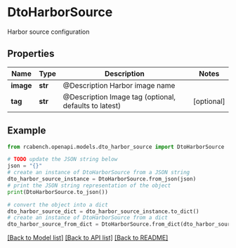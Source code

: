 # DtoHarborSource

Harbor source configuration

## Properties

Name | Type | Description | Notes
------------ | ------------- | ------------- | -------------
**image** | **str** | @Description Harbor image name | 
**tag** | **str** | @Description Image tag (optional, defaults to latest) | [optional] 

## Example

```python
from rcabench.openapi.models.dto_harbor_source import DtoHarborSource

# TODO update the JSON string below
json = "{}"
# create an instance of DtoHarborSource from a JSON string
dto_harbor_source_instance = DtoHarborSource.from_json(json)
# print the JSON string representation of the object
print(DtoHarborSource.to_json())

# convert the object into a dict
dto_harbor_source_dict = dto_harbor_source_instance.to_dict()
# create an instance of DtoHarborSource from a dict
dto_harbor_source_from_dict = DtoHarborSource.from_dict(dto_harbor_source_dict)
```
[[Back to Model list]](../README.md#documentation-for-models) [[Back to API list]](../README.md#documentation-for-api-endpoints) [[Back to README]](../README.md)


